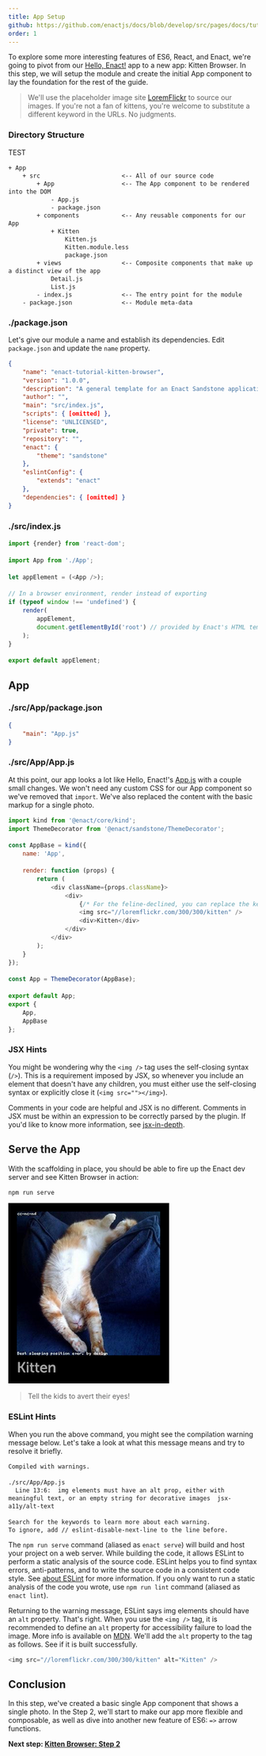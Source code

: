 ```yaml
---
title: App Setup
github: https://github.com/enactjs/docs/blob/develop/src/pages/docs/tutorials/tutorial-kitten-browser/app-setup/index.md
order: 1
---
```


<!--
* Concept: App Scaffolding
* Concept: JSX - syntax and comments
-->

To explore some more interesting features of ES6, React, and Enact, we're going to pivot from our [Hello, Enact!](../../tutorial-hello-enact/) app to a new app: Kitten Browser. In this step, we will setup the module and create the initial App component to lay the foundation for the rest of the guide.

> We'll use the placeholder image site [LoremFlickr](http://loremflickr.com/) to source our images.
> If you're not a fan of kittens, you're welcome to substitute a different keyword in the URLs.  No judgments.

### Directory Structure
TEST
```none
+ App
	+ src						<-- All of our source code
		+ App					<-- The App component to be rendered into the DOM
			- App.js
			- package.json
		+ components			<-- Any reusable components for our App
			+ Kitten
				Kitten.js
				Kitten.module.less
				package.json
		+ views					<-- Composite components that make up a distinct view of the app
			Detail.js
			List.js
		- index.js				<-- The entry point for the module
	- package.json				<-- Module meta-data
```
### ./package.json

Let's give our module a name and establish its dependencies.  Edit `package.json` and update the `name` property.

```json
{
	"name": "enact-tutorial-kitten-browser",
	"version": "1.0.0",
	"description": "A general template for an Enact Sandstone application.",
	"author": "",
	"main": "src/index.js",
	"scripts": { [omitted] },
	"license": "UNLICENSED",
	"private": true,	
	"repository": "",
	"enact": {
		"theme": "sandstone"
	},
	"eslintConfig": {
		"extends": "enact"
	},
	"dependencies": { [omitted] }
}
```
### ./src/index.js
```js
import {render} from 'react-dom';

import App from './App';

let appElement = (<App />);

// In a browser environment, render instead of exporting
if (typeof window !== 'undefined') {
	render(
		appElement,
		document.getElementById('root') // provided by Enact's HTML template
	);
}

export default appElement;
```
## App

### ./src/App/package.json
```json
{
	"main": "App.js"
}
```
### ./src/App/App.js

At this point, our app looks a lot like Hello, Enact!'s [App.js](../../tutorial-hello-enact/kind#updating-appjs) with a couple small changes. We won't need any custom CSS for our App component so we've removed that `import`. We've also replaced the content with the basic markup for a single photo.
```js
import kind from '@enact/core/kind';
import ThemeDecorator from '@enact/sandstone/ThemeDecorator';

const AppBase = kind({
	name: 'App',

	render: function (props) {
		return (
			<div className={props.className}>
				<div>
					{/* For the feline-declined, you can replace the keyword below */}
					<img src="//loremflickr.com/300/300/kitten" />
					<div>Kitten</div>
				</div>
			</div>
		);
	}
});

const App = ThemeDecorator(AppBase);

export default App;
export {
	App,
	AppBase
};
```

### JSX Hints

You might be wondering why the `<img />` tag uses the self-closing syntax (`/>`). This is a requirement imposed by JSX, so whenever you include an element that doesn't have any children, you must either use the self-closing syntax or explicitly close it (`<img src=""></img>`).

Comments in your code are helpful and JSX is no different. Comments in JSX must be within an expression to be correctly parsed by the plugin.
If you'd like to know more information, see [jsx-in-depth](https://reactjs.org/docs/jsx-in-depth.html).

## Serve the App

With the scaffolding in place, you should be able to fire up the Enact dev server and see
Kitten Browser in action:
```bash
npm run serve
```
![Kitten Browser Step 1](KittenBrowser-Step1.png)
> Tell the kids to avert their eyes!

### ESLint Hints

When you run the above command, you might see the compilation warning message below. Let's take a look at what this message means and try to resolve it briefly.
```console
Compiled with warnings.

./src/App/App.js
  Line 13:6:  img elements must have an alt prop, either with meaningful text, or an empty string for decorative images  jsx-a11y/alt-text

Search for the keywords to learn more about each warning.
To ignore, add // eslint-disable-next-line to the line before.
```
The `npm run serve` command (aliased as `enact serve`) will build and host your project on a web server. While building the code, it allows ESLint to perform a static analysis of the source code. ESLint helps you to find syntax errors, anti-patterns, and to write the source code in a consistent code style. See [about ESLint](https://eslint.org/docs/about/) for more information. If you only want to run a static analysis of the code you wrote, use `npm run lint` command (aliased as `enact lint`).

Returning to the warning message, ESLint says img elements should have an `alt` property. That's right. When you use the `<img />` tag, it is recommended to define an `alt` property for accessibility failure to load the image. More info is available on [MDN](https://developer.mozilla.org/en-US/docs/Web/HTML/Element/img). We'll add the `alt` property to the tag as follows. See if it is built successfully.
```js
<img src="//loremflickr.com/300/300/kitten" alt="Kitten" />
```

## Conclusion

In this step, we've created a basic single App component that shows a single photo. In the Step 2, we'll start to make our app more flexible and composable, as well as dive into another new feature of ES6: `=>` arrow functions.

**Next step: [Kitten Browser: Step 2](../reusable-components/)**
